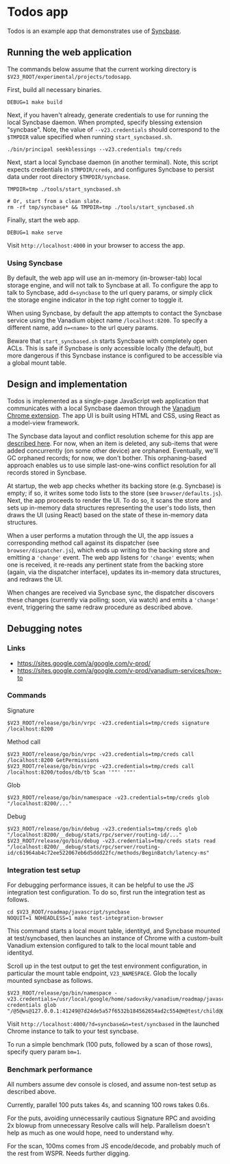 # Todos app

Todos is an example app that demonstrates use of [Syncbase][syncbase].

## Running the web application

The commands below assume that the current working directory is
`$V23_ROOT/experimental/projects/todosapp`.

First, build all necessary binaries.

    DEBUG=1 make build

Next, if you haven't already, generate credentials to use for running the local
Syncbase daemon. When prompted, specify blessing extension "syncbase". Note, the
value of `--v23.credentials` should correspond to the `$TMPDIR` value specified
when running `start_syncbased.sh`.

    ./bin/principal seekblessings --v23.credentials tmp/creds

Next, start a local Syncbase daemon (in another terminal). Note, this script
expects credentials in `$TMPDIR/creds`, and configures Syncbase to persist data
under root directory `$TMPDIR/syncbase`.

    TMPDIR=tmp ./tools/start_syncbased.sh

    # Or, start from a clean slate.
    rm -rf tmp/syncbase* && TMPDIR=tmp ./tools/start_syncbased.sh

Finally, start the web app.

    DEBUG=1 make serve

Visit `http://localhost:4000` in your browser to access the app.

### Using Syncbase

By default, the web app will use an in-memory (in-browser-tab) local storage
engine, and will not talk to Syncbase at all. To configure the app to talk to
Syncbase, add `d=syncbase` to the url query params, or simply click the storage
engine indicator in the top right corner to toggle it.

When using Syncbase, by default the app attempts to contact the Syncbase service
using the Vanadium object name `/localhost:8200`. To specify a different name,
add `n=<name>` to the url query params.

Beware that `start_syncbased.sh` starts Syncbase with completely open ACLs. This
is safe if Syncbase is only accessible locally (the default), but more dangerous
if this Syncbase instance is configured to be accessible via a global mount
table.

## Design and implementation

Todos is implemented as a single-page JavaScript web application that
communicates with a local Syncbase daemon through the
[Vanadium Chrome extension][crx]. The app UI is built using HTML and CSS, using
React as a model-view framework.

The Syncbase data layout and conflict resolution scheme for this app are
[described here][design]. For now, when an item is deleted, any sub-items that
were added concurrently (on some other device) are orphaned. Eventually, we'll
GC orphaned records; for now, we don't bother. This orphaning-based approach
enables us to use simple last-one-wins conflict resolution for all records
stored in Syncbase.

At startup, the web app checks whether its backing store (e.g. Syncbase) is
empty; if so, it writes some todo lists to the store (see
`browser/defaults.js`). Next, the app proceeds to render the UI. To do so, it
scans the store and sets up in-memory data structures representing the user's
todo lists, then draws the UI (using React) based on the state of these
in-memory data structures.

When a user performs a mutation through the UI, the app issues a corresponding
method call against its dispatcher (see `browser/dispatcher.js`), which ends up
writing to the backing store and emitting a `'change'` event. The web app
listens for `'change'` events; when one is received, it re-reads any pertinent
state from the backing store (again, via the dispatcher interface), updates its
in-memory data structures, and redraws the UI.

When changes are received via Syncbase sync, the dispatcher discovers these
changes (currently via polling; soon, via watch) and emits a `'change'` event,
triggering the same redraw procedure as described above.

## Debugging notes

### Links

- https://sites.google.com/a/google.com/v-prod/
- https://sites.google.com/a/google.com/v-prod/vanadium-services/how-to

### Commands

Signature

    $V23_ROOT/release/go/bin/vrpc -v23.credentials=tmp/creds signature /localhost:8200

Method call

    $V23_ROOT/release/go/bin/vrpc -v23.credentials=tmp/creds call /localhost:8200 GetPermissions
    $V23_ROOT/release/go/bin/vrpc -v23.credentials=tmp/creds call /localhost:8200/todos/db/tb Scan '""' '""'

Glob

    $V23_ROOT/release/go/bin/namespace -v23.credentials=tmp/creds glob "/localhost:8200/..."

Debug

    $V23_ROOT/release/go/bin/debug -v23.credentials=tmp/creds glob "/localhost:8200/__debug/stats/rpc/server/routing-id/..."
    $V23_ROOT/release/go/bin/debug -v23.credentials=tmp/creds stats read "/localhost:8200/__debug/stats/rpc/server/routing-id/c61964ab4c72ee522067eb6d5ddd22fc/methods/BeginBatch/latency-ms"

### Integration test setup

For debugging performance issues, it can be helpful to use the JS integration
test configuration. To do so, first run the integration test as follows.

    cd $V23_ROOT/roadmap/javascript/syncbase
    NOQUIT=1 NOHEADLESS=1 make test-integration-browser

This command starts a local mount table, identityd, and Syncbase mounted at
test/syncbased, then launches an instance of Chrome with a custom-built Vanadium
extension configured to talk to the local mount table and identityd.

Scroll up in the test output to get the test environment configuration, in
particular the mount table endpoint, `V23_NAMESPACE`. Glob the locally mounted
syncbase as follows.

    $V23_ROOT/release/go/bin/namespace -v23.credentials=/usr/local/google/home/sadovsky/vanadium/roadmap/javascript/syncbase/tmp/test-credentials glob "/@5@ws@127.0.0.1:41249@7d24de5a57f6532b184562654ad2c554@m@test/child@@/test/syncbased/..."

Visit `http://localhost:4000/?d=syncbase&n=test/syncbased` in the launched
Chrome instance to talk to your test syncbase.

To run a simple benchmark (100 puts, followed by a scan of those rows), specify
query param `bm=1`.

### Benchmark performance

All numbers assume dev console is closed, and assume non-test setup as described
above.

Currently, parallel 100 puts takes 4s, and scanning 100 rows takes 0.6s.

For the puts, avoiding unnecessarily cautious Signature RPC and avoiding 2x
blowup from unnecessary Resolve calls will help. Parallelism doesn't help as
much as one would hope, need to understand why.

For the scan, 100ms comes from JS encode/decode, and probably much of the rest
from WSPR. Needs further digging.

[syncbase]: https://docs.google.com/document/d/12wS_IEPf8HTE7598fcmlN-Y692OWMSneoe2tvyBEpi0/edit#
[crx]: https://v.io/tools/vanadium-chrome-extension.html
[design]: https://docs.google.com/document/d/1GtBk75QmjSorUW6T6BATCoiS_LTqOrGksgqjqJ1Hiow/edit

